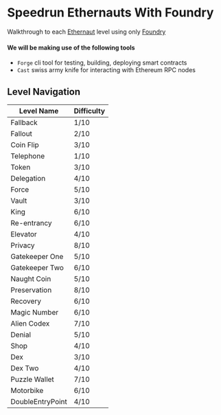 # Speedrun Ethernauts With Foundry

Walkthrough to each [Ethernaut](https://ethernaut.openzeppelin.com/) level using only [Foundry](https://book.getfoundry.sh/index.html)

#### We will be making use of the following tools
- `Forge` cli tool for testing, building, deploying smart contracts
- `Cast` swiss army knife for interacting with Ethereum RPC nodes

## Level Navigation
| Level Name       | Difficulty  |
| -----------      | ----------- |
| Fallback         | 1/10        |
| Fallout          | 2/10        |
| Coin Flip        | 3/10        |
| Telephone        | 1/10        |
| Token            | 3/10        |
| Delegation       | 4/10        |
| Force            | 5/10        |
| Vault            | 3/10        |
| King             | 6/10        |
| Re-entrancy      | 6/10        |
| Elevator         | 4/10        |
| Privacy          | 8/10        |
| Gatekeeper One   | 5/10        |
| Gatekeeper Two   | 6/10        |
| Naught Coin      | 5/10        |
| Preservation     | 8/10        |
| Recovery         | 6/10        |
| Magic Number     | 6/10        |
| Alien Codex      | 7/10        |
| Denial           | 5/10        |
| Shop             | 4/10        |
| Dex              | 3/10        |
| Dex Two          | 4/10        |
| Puzzle Wallet    | 7/10        |
| Motorbike        | 6/10        |
| DoubleEntryPoint | 4/10        |
